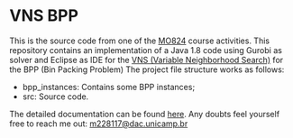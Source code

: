 # VNS BPP

This is the source code from one of the [MO824](https://www.dac.unicamp.br/portal/caderno-de-horarios/2019/1/S/P/IC/MO824) course activities. 
This repository contains an implementation of a Java 1.8 code using Gurobi as solver and Eclipse as IDE for the [VNS (Variable Neighborhood Search)](https://doi.org/10.1016/S0305-0548(97)00031-2) for the BPP (Bin Packing Problem)
The project file structure works as follows:

* bpp_instances: Contains some BPP instances;
* src: Source code.

The detailed documentation can be found [here](https://codedocs.xyz/My-master-degree/MO824-BPP-VNS/).
Any doubts feel yourself free to reach me out: m228117@dac.unicamp.br
